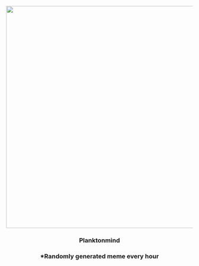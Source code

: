 <p align="center">
        <img src="https://i.redd.it/zxdv6cj6azl81.png" width="600" height="600">
        </p>
        <h3 align="center">Planktonmind</h3>
        <h3 align="center">*Randomly generated meme every hour</h3>
    